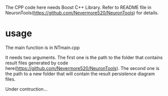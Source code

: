 The CPP code here needs Boost C++ Library. Refer to README file in NeuronTools(https://github.com/Nevermore520/NeuronTools) for details.

# usage
The main function is in NTmain.cpp <br/>

It needs two arguments. The first one is the path to the folder that contains result files generated by code here(https://github.com/Nevermore520/NeuronTools). The second one is the path to a new folder that will contain the result persistence diagram files. <br/>

Under contruction...

